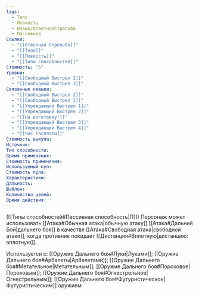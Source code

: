 ```yaml
---
tags:
  - Тело
  - Ловкость
  - Навык/ОтветнаяСтрельба
  - Пассивная
Ссылки:
  - "[[Ответная Стрельба]]"
  - "[[Тело]]"
  - "[[Ловкость]]"
  - "[[Типы способностей]]"
Стоимость: "5"
Уровни:
  - "[[Свободный Выстрел 2]]"
  - "[[Свободный Выстрел 3]]"
Связанные навыки:
  - "[[Свободный Выстрел 2]]"
  - "[[Свободный Выстрел 3]]"
  - "[[Упреждающий Выстрел 1]]"
  - "[[Упреждающий Выстрел 2]]"
  - "[[На изготовку!]]"
  - "[[Упреждающий Выстрел 3]]"
  - "[[Упреждающий Выстрел 4]]"
  - "[[Час Расплаты]]"
Стоимость выкупа:
Источник:
Тип способности:
Время применения:
Стоимость применения:
Используемый пул:
Стоимость пула:
Характеристики:
Дальность:
Шаблон:
Количество целей:
Время действия:
---
```

([[Типы способностей#Пассивная способность|П]]) Персонаж может использовать [[Атака#Обычная атака|обычную атаку]] [[Атака#Дальний Бой|дальнего боя]] в качестве [[Атака#Свободная атака|свободной атаки]], когда противник покидает [[Дистанция#Вплотную|дистанцию: вплотную]].

Используется с: [[Оружие Дальнего боя#Луки|Луками]]; [[Оружие Дальнего боя#Арбалеты|Арбалетами]]; [[Оружие Дальнего боя#Метательное|Метательным]]; [[Оружие Дальнего боя#Пороховое|Пороховым]]; [[Оружие Дальнего боя#Огнестрельное|Огнестрельным]]; [[Оружие Дальнего боя#Футуристическое|Футуристическим]] оружием